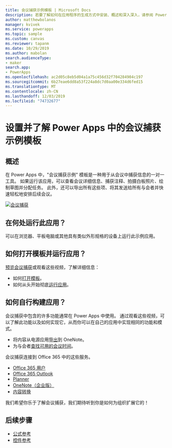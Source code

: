 ```yaml
---
title: 会议捕获示例模板 | Microsoft Docs
description: 若要了解如何在应用程序的生成方式中安装、概述和深入深入，请参阅 Power Apps 中的会议捕获示例模板。
author: matthewbolanos
manager: kvivek
ms.service: powerapps
ms.topic: sample
ms.custom: canvas
ms.reviewer: tapanm
ms.date: 10/29/2019
ms.author: mabolan
search.audienceType:
- maker
search.app:
- PowerApps
ms.openlocfilehash: ac2d05c8eb5d04a1a75c456d32f704284904c197
ms.sourcegitcommit: 6b27eae6dd8a53f224a8dc7d0aa00e334d6fed15
ms.translationtype: MT
ms.contentlocale: zh-CN
ms.lasthandoff: 12/03/2019
ms.locfileid: "74732677"
---
```

# <a name="set-up-and-learn-about-the-meeting-capture-sample-template-in-power-apps"></a>设置并了解 Power Apps 中的会议捕获示例模板

## <a name="overview"></a>概述

 在 Power Apps 中，"会议捕获示例" 模板是一种用于从会议中捕获信息的一对一工具。 如果运行该应用，可以查看会议详细信息、捕获注释、拍摄白板照片、绘制草图并分配任务。 此外，还可以导出所有这些项、将其发送给所有与会者并快速轻松地安排后续会议。

[![会议捕获](media/sample-meeting-capture/MeetingCapture.png)](https://aka.ms/previewmeetingcapture)

## <a name="where-can-i-run-the-app"></a>在何处运行此应用？

可以在浏览器、平板电脑或其他具有类似外形规格的设备上运行此示例应用。

## <a name="how-do-i-open-the-template-and-run-the-app"></a>如何打开模板并运行应用？

[预览会议捕获](https://aka.ms/previewmeetingcapture)或观看这些视频，了解详细信息：

- 如何[打开模板](https://www.youtube.com/watch?v=MTsbjln1AcA&index=1&list=PL8IYfXypsj2B5FizD0ZVVuzf49vr8yXFU)。
- 如何从头开始彻底[运行应用](https://youtu.be/mGyxyJL4gJk)。

## <a name="how-do-i-build-the-app-myself"></a>如何自行构建应用？

会议捕获中包含的许多功能通常在 Power Apps 中使用。 通过观看这些视频，可以了解此功能以及如何实现它，从而你可以在自己的应用中实现相同的功能和模式。

- 将内容从电源应用[导出](https://youtu.be/D6kmeM0UFH0)到 OneNote。
- 为与会者[查找可用的会议时间](https://youtu.be/gSD8m6d_Gv0)。

会议捕获连接到 Office 365 中的这些服务。

- [Office 365 用户](https://docs.microsoft.com/connectors/office365users/)
- [Office 365 Outlook](https://docs.microsoft.com/connectors/office365/)
- [Planner](https://docs.microsoft.com/connectors/planner/)
- [OneNote（企业版）](https://docs.microsoft.com/connectors/onenote/)
- [内容转换](https://docs.microsoft.com/connectors/conversionservice/)

我们希望你乐于了解会议捕获，我们期待听到你是如何为组织扩展它的！

## <a name="next-steps"></a>后续步骤
- [公式参考](https://docs.microsoft.com/powerapps/maker/canvas-apps/formula-reference)
- [控件参考](https://docs.microsoft.com/powerapps/maker/canvas-apps/reference-properties)
 
